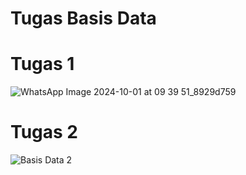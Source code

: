 # Tugas Basis Data

# Tugas 1
![WhatsApp Image 2024-10-01 at 09 39 51_8929d759](https://github.com/user-attachments/assets/2517b79a-b436-4ab5-a964-0595c7990ab7)

# Tugas 2
![Basis Data 2](https://github.com/user-attachments/assets/5ba386e7-0e18-4f76-956f-bc4dd822ae92)

